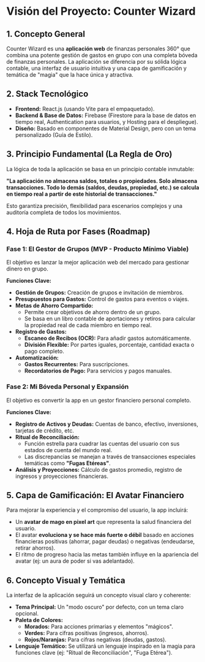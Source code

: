 # Visión del Proyecto: Counter Wizard

## 1. Concepto General

Counter Wizard es una **aplicación web** de finanzas personales 360° que combina una potente gestión de gastos en grupo con una completa bóveda de finanzas personales. La aplicación se diferencia por su sólida lógica contable, una interfaz de usuario intuitiva y una capa de gamificación y temática de "magia" que la hace única y atractiva.

## 2. Stack Tecnológico

*   **Frontend:** React.js (usando Vite para el empaquetado).
*   **Backend & Base de Datos:** Firebase (Firestore para la base de datos en tiempo real, Authentication para usuarios, y Hosting para el despliegue).
*   **Diseño:** Basado en componentes de Material Design, pero con un tema personalizado (Guía de Estilo).

## 3. Principio Fundamental (La Regla de Oro)

La lógica de toda la aplicación se basa en un principio contable inmutable:

**"La aplicación no almacena saldos, totales o propiedades. Solo almacena transacciones. Todo lo demás (saldos, deudas, propiedad, etc.) se calcula en tiempo real a partir de este historial de transacciones."**

Esto garantiza precisión, flexibilidad para escenarios complejos y una auditoría completa de todos los movimientos.

## 4. Hoja de Ruta por Fases (Roadmap)

### Fase 1: El Gestor de Grupos (MVP - Producto Mínimo Viable)

El objetivo es lanzar la mejor aplicación web del mercado para gestionar dinero en grupo.

**Funciones Clave:**
*   **Gestión de Grupos:** Creación de grupos e invitación de miembros.
*   **Presupuestos para Gastos:** Control de gastos para eventos o viajes.
*   **Metas de Ahorro Compartido:**
    *   Permite crear objetivos de ahorro dentro de un grupo.
    *   Se basa en un libro contable de aportaciones y retiros para calcular la propiedad real de cada miembro en tiempo real.
*   **Registro de Gastos:**
    *   **Escaneo de Recibos (OCR):** Para añadir gastos automáticamente.
    *   **División Flexible:** Por partes iguales, porcentaje, cantidad exacta o pago completo.
*   **Automatización:**
    *   **Gastos Recurrentes:** Para suscripciones.
    *   **Recordatorios de Pago:** Para servicios y pagos manuales.

### Fase 2: Mi Bóveda Personal y Expansión

El objetivo es convertir la app en un gestor financiero personal completo.

**Funciones Clave:**
*   **Registro de Activos y Deudas:** Cuentas de banco, efectivo, inversiones, tarjetas de crédito, etc.
*   **Ritual de Reconciliación:**
    *   Función estrella para cuadrar las cuentas del usuario con sus estados de cuenta del mundo real.
    *   Las discrepancias se manejan a través de transacciones especiales temáticas como **"Fugas Etéreas"**.
*   **Análisis y Proyecciones:** Cálculo de gastos promedio, registro de ingresos y proyecciones financieras.

## 5. Capa de Gamificación: El Avatar Financiero

Para mejorar la experiencia y el compromiso del usuario, la app incluirá:
*   Un **avatar de mago en pixel art** que representa la salud financiera del usuario.
*   El avatar **evoluciona y se hace más fuerte o débil** basado en acciones financieras positivas (ahorrar, pagar deudas) o negativas (endeudarse, retirar ahorros).
*   El ritmo de progreso hacia las metas también influye en la apariencia del avatar (ej: un aura de poder si vas adelantado).

## 6. Concepto Visual y Temática

La interfaz de la aplicación seguirá un concepto visual claro y coherente:
*   **Tema Principal:** Un "modo oscuro" por defecto, con un tema claro opcional.
*   **Paleta de Colores:**
    *   **Morados:** Para acciones primarias y elementos "mágicos".
    *   **Verdes:** Para cifras positivas (ingresos, ahorros).
    *   **Rojos/Naranjas:** Para cifras negativas (deudas, gastos).
*   **Lenguaje Temático:** Se utilizará un lenguaje inspirado en la magia para funciones clave (ej: "Ritual de Reconciliación", "Fuga Etérea").
